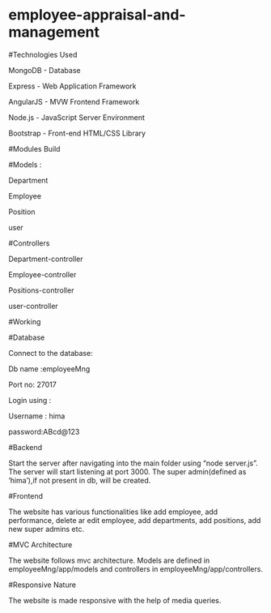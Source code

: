 # employee-appraisal-and-management
#Technologies Used

MongoDB  - Database

Express - Web Application Framework

AngularJS - MVW Frontend Framework

Node.js -  JavaScript Server Environment

Bootstrap - Front-end HTML/CSS Library

#Modules Build

#Models :

Department

Employee

Position

user

#Controllers

Department-controller

Employee-controller

Positions-controller

user-controller

#Working

#Database

Connect to the database:

Db name :employeeMng

Port no: 27017

Login using :

Username : hima

password:ABcd@123


#Backend

Start the server after navigating into the main folder using “node server.js”. The server will start listening at port 3000. The super 
admin(defined as ‘hima’),if not present in db, will be created.

#Frontend

The website has various functionalities like add employee, add performance, delete ar edit employee, add departments, add positions, add new super admins etc.

#MVC Architecture

The website follows mvc architecture. Models are defined in employeeMng/app/models and controllers in employeeMng/app/controllers.

#Responsive Nature

The website is made responsive with the help of media queries.
